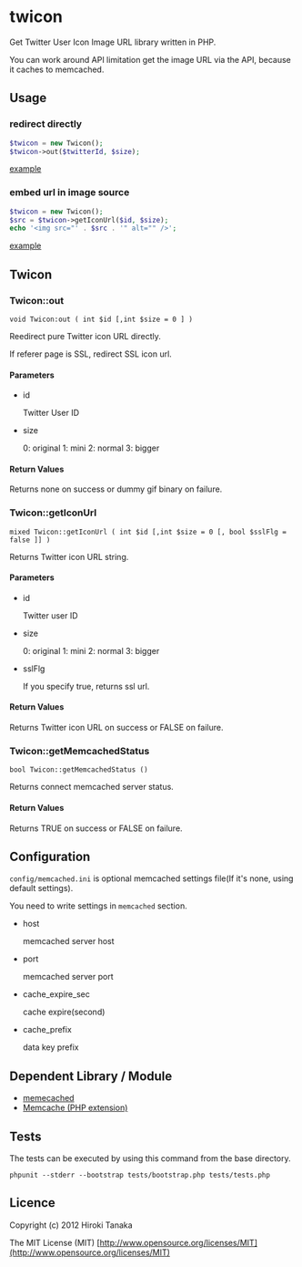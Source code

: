 twicon
==========================

Get Twitter User Icon Image URL library written in PHP.

You can work around API limitation get the image URL via the API, because it caches to memcached.

Usage
-----
### redirect directly

```php
$twicon = new Twicon();
$twicon->out($twitterId, $size);
```

[example](https://github.com/teriyakisan/twicon/blob/master/examples/image.php)

### embed url in image source

```php
$twicon = new Twicon();
$src = $twicon->getIconUrl($id, $size);
echo '<img src="' . $src . '" alt="" />';
```

[example](https://github.com/teriyakisan/twicon/blob/master/examples/html.php)

Twicon
----
### Twicon::out

    void Twicon:out ( int $id [,int $size = 0 ] )

Reedirect pure Twitter icon URL directly.

If referer page is SSL, redirect SSL icon url.

#### Parameters

* id

    Twitter User ID

* size


    0: original
    1: mini
    2: normal
    3: bigger

#### Return Values

Returns none on success or dummy gif binary on failure.

### Twicon::getIconUrl

    mixed Twicon::getIconUrl ( int $id [,int $size = 0 [, bool $sslFlg = false ]] )

Returns Twitter icon URL string.

#### Parameters

* id

    Twitter user ID

* size

    0: original
    1: mini
    2: normal
    3: bigger

* sslFlg

    If you specify true, returns ssl url.

#### Return Values

Returns Twitter icon URL on success or FALSE on failure.

### Twicon::getMemcachedStatus

    bool Twicon::getMemcachedStatus ()

Returns connect memcached server status.

#### Return Values

Returns TRUE on success or FALSE on failure.

Configuration
----
`config/memcached.ini` is optional memcached settings file(If it's none, using default settings).

You need to write settings in `memcached` section.

* host

    memcached server host

* port

    memcached server port

* cache_expire_sec

    cache expire(second)

* cache_prefix

    data key prefix

Dependent Library / Module
----
- [memecached](http://memcached.org/)
- [Memcache (PHP extension)](http://php.net/manual/en/book.memcache.php)

Tests
-----
The tests can be executed by using this command from the base directory.

    phpunit --stderr --bootstrap tests/bootstrap.php tests/tests.php

Licence
----
Copyright (c) 2012 Hiroki Tanaka

The MIT License (MIT) [http://www.opensource.org/licenses/MIT](http://www.opensource.org/licenses/MIT)